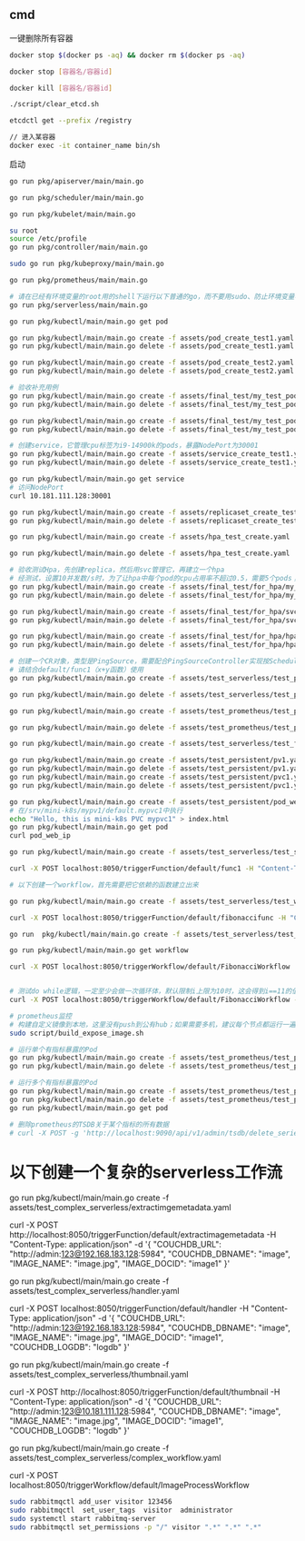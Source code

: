 ## cmd

一键删除所有容器

```bash
docker stop $(docker ps -aq) && docker rm $(docker ps -aq)
```

```bash
docker stop [容器名/容器id]

docker kill [容器名/容器id]

./script/clear_etcd.sh

etcdctl get --prefix /registry

// 进入某容器
docker exec -it container_name bin/sh

```


启动

```bash
go run pkg/apiserver/main/main.go

go run pkg/scheduler/main/main.go

go run pkg/kubelet/main/main.go

su root
source /etc/profile
go run pkg/controller/main/main.go

sudo go run pkg/kubeproxy/main/main.go

go run pkg/prometheus/main/main.go

# 请在已经有环境变量的root用的shell下运行以下普通的go，而不要用sudo、防止环境变量与父shell不一致的问题！
go run pkg/serverless/main/main.go
```



```bash
go run pkg/kubectl/main/main.go get pod

go run pkg/kubectl/main/main.go create -f assets/pod_create_test1.yaml
go run pkg/kubectl/main/main.go delete -f assets/pod_create_test1.yaml

go run pkg/kubectl/main/main.go create -f assets/pod_create_test2.yaml
go run pkg/kubectl/main/main.go delete -f assets/pod_create_test2.yaml

# 验收补充用例
go run pkg/kubectl/main/main.go create -f assets/final_test/my_test_pod1.yaml
go run pkg/kubectl/main/main.go delete -f assets/final_test/my_test_pod1.yaml

go run pkg/kubectl/main/main.go create -f assets/final_test/my_test_pod2.yaml
go run pkg/kubectl/main/main.go delete -f assets/final_test/my_test_pod2.yaml

# 创建service，它管理cpu标签为i9-14900k的pods，暴露NodePort为30001
go run pkg/kubectl/main/main.go create -f assets/service_create_test1.yaml
go run pkg/kubectl/main/main.go delete -f assets/service_create_test1.yaml

go run pkg/kubectl/main/main.go get service
# 访问NodePort
curl 10.181.111.128:30001

go run pkg/kubectl/main/main.go create -f assets/replicaset_create_test1.yaml
go run pkg/kubectl/main/main.go delete -f assets/replicaset_create_test1.yaml

go run pkg/kubectl/main/main.go create -f assets/hpa_test_create.yaml

go run pkg/kubectl/main/main.go delete -f assets/hpa_test_create.yaml

# 验收测试Hpa，先创建replica，然后用svc管理它，再建立一个hpa
# 经测试，设置10并发数/s时，为了让hpa中每个pod的cpu占用率不超过0.5，需要5个pods；这里简单访问一下nginx并不太占内存空间，memory占用几乎不变（实际一个容器启动nginx只占用6MiB左右，可以据此设计目标限制的memory值）
go run pkg/kubectl/main/main.go create -f assets/final_test/for_hpa/my_replica.yaml
go run pkg/kubectl/main/main.go delete -f assets/final_test/for_hpa/my_replica.yaml

go run pkg/kubectl/main/main.go create -f assets/final_test/for_hpa/svc_on_my_replica.yaml
go run pkg/kubectl/main/main.go delete -f assets/final_test/for_hpa/svc_on_my_replica.yaml

go run pkg/kubectl/main/main.go create -f assets/final_test/for_hpa/hpa_on_my_replica.yaml
go run pkg/kubectl/main/main.go delete -f assets/final_test/for_hpa/hpa_on_my_replica.yaml

# 创建一个CR对象，类型是PingSource，需要配合PingSourceController实现按Scheduler发消息的功能
# 请结合default/func1（x+y函数）使用
go run pkg/kubectl/main/main.go create -f assets/test_serverless/test_ping_source1.yaml

go run pkg/kubectl/main/main.go delete -f assets/test_serverless/test_ping_source1.yaml

go run pkg/kubectl/main/main.go create -f assets/test_prometheus/test_prometheus_pod1.yaml

go run pkg/kubectl/main/main.go delete -f assets/test_prometheus/test_prometheus_pod1.yaml

go run pkg/kubectl/main/main.go create -f assets/test_serverless/test_func1.yaml

go run pkg/kubectl/main/main.go create -f assets/test_persistent/pv1.yaml
go run pkg/kubectl/main/main.go delete -f assets/test_persistent/pv1.yaml
go run pkg/kubectl/main/main.go create -f assets/test_persistent/pvc1.yaml
go run pkg/kubectl/main/main.go delete -f assets/test_persistent/pvc1.yaml

go run pkg/kubectl/main/main.go create -f assets/test_persistent/pod_web.yaml
# 在/srv/mini-k8s/mypv1/default.mypvc1中执行
echo "Hello, this is mini-k8s PVC mypvc1" > index.html
go run pkg/kubectl/main/main.go get pod
curl pod_web_ip

go run pkg/kubectl/main/main.go create -f assets/test_serverless/test_serverless1.yaml

curl -X POST localhost:8050/triggerFunction/default/func1 -H "Content-Type: application/json" -d '{"x": 123, "y": 789}'

# 以下创建一个workflow，首先需要把它依赖的函数建立出来

go run pkg/kubectl/main/main.go create -f assets/test_serverless/test_workflow/workflow_func1.yaml

curl -X POST localhost:8050/triggerFunction/default/fibonaccifunc -H "Content-Type: application/json" -d '{"x": 0, "y": 1, "i": 1}'

go run  pkg/kubectl/main/main.go create -f assets/test_serverless/test_workflow/test_workflow1.yaml

go run pkg/kubectl/main/main.go get workflow

curl -X POST localhost:8050/triggerWorkflow/default/FibonacciWorkflow


# 测试do while逻辑，一定至少会做一次循环体，默认限制i上限为10时，这会得到i==11的值
curl -X POST localhost:8050/triggerWorkflow/default/FibonacciWorkflow -H "Content-Type: application/json" -d '{"x": 34, "y": 55, "i": 10}'

# prometheus监控
# 构建自定义镜像到本地，这里没有push到公有hub；如果需要多机，建议每个节点都运行一遍
sudo script/build_expose_image.sh

# 运行单个有指标暴露的Pod
go run pkg/kubectl/main/main.go create -f assets/test_prometheus/test_prometheus_pod1.yaml
go run pkg/kubectl/main/main.go delete -f assets/test_prometheus/test_prometheus_pod1.yaml

# 运行多个有指标暴露的Pod
go run pkg/kubectl/main/main.go create -f assets/test_prometheus/test_prometheus_replica.yaml
go run pkg/kubectl/main/main.go delete -f assets/test_prometheus/test_prometheus_replica.yaml
go run pkg/kubectl/main/main.go get pod

# 删除prometheus的TSDB关于某个指标的所有数据
# curl -X POST -g 'http://localhost:9090/api/v1/admin/tsdb/delete_series?match[]={__name__="aaa_my_metric"}'
```

# 以下创建一个复杂的serverless工作流
go run pkg/kubectl/main/main.go create -f assets/test_complex_serverless/extractimgemetadata.yaml

curl -X POST http://localhost:8050/triggerFunction/default/extractimagemetadata -H "Content-Type: application/json" -d '{
  "COUCHDB_URL": "http://admin:123@192.168.183.128:5984",
  "COUCHDB_DBNAME": "image",
  "IMAGE_NAME": "image.jpg",
  "IMAGE_DOCID": "image1"
}'

go run pkg/kubectl/main/main.go create -f assets/test_complex_serverless/handler.yaml

curl -X POST localhost:8050/triggerFunction/default/handler -H "Content-Type: application/json" -d '{
  "COUCHDB_URL": "http://admin:123@192.168.183.128:5984",
  "COUCHDB_DBNAME": "image",
  "IMAGE_NAME": "image.jpg",
  "IMAGE_DOCID": "image1",
  "COUCHDB_LOGDB": "logdb"
}'

go run pkg/kubectl/main/main.go create -f assets/test_complex_serverless/thumbnail.yaml

curl -X POST http://localhost:8050/triggerFunction/default/thumbnail -H "Content-Type: application/json" -d '{
  "COUCHDB_URL": "http://admin:123@10.181.111.128:5984",
  "COUCHDB_DBNAME": "image",
  "IMAGE_NAME": "image.jpg",
  "IMAGE_DOCID": "image1",
  "COUCHDB_LOGDB": "logdb"
}'

go run  pkg/kubectl/main/main.go create -f assets/test_complex_serverless/complex_workflow.yaml

curl -X POST localhost:8050/triggerWorkflow/default/ImageProcessWorkflow

```bash
sudo rabbitmqctl add_user visitor 123456
sudo rabbitmqctl  set_user_tags  visitor  administrator
sudo systemctl start rabbitmq-server
sudo rabbitmqctl set_permissions -p "/" visitor ".*" ".*" ".*"
```